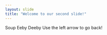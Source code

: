 ```yaml
---
layout: slide
title: "Welcome to our second slide!"
---
```

Soup Eeby Deeby
Use the left arrow to go back!
